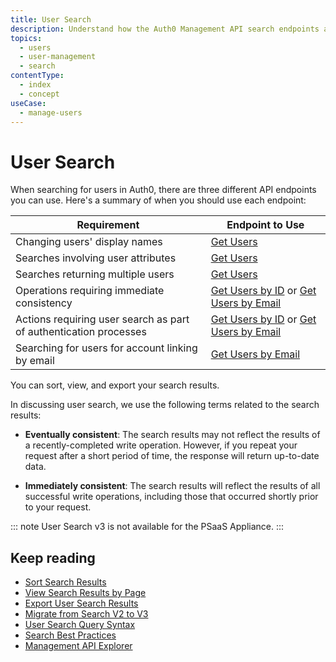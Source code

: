 ```yaml
---
title: User Search
description: Understand how the Auth0 Management API search endpoints allow you to search for and retrieve users.
topics:
  - users
  - user-management
  - search
contentType:
  - index
  - concept
useCase:
  - manage-users
---
```

# User Search

When searching for users in Auth0, there are three different API endpoints you can use. Here's a summary of when you should use each endpoint:

| Requirement | Endpoint to Use |
| - | - |
| Changing users' display names | [Get Users](/users/search/v3/get-users-endpoint) |
| Searches involving user attributes | [Get Users](/users/search/v3/get-users-endpoint) |
| Searches returning multiple users | [Get Users](/users/search/v3/get-users-endpoint) |
| Operations requiring immediate consistency | [Get Users by ID](/users/search/v3/get-users-by-id-endpoint) or [Get Users by Email](/users/search/v3/get-users-by-email-endpoint) |
| Actions requiring user search as part of authentication processes | [Get Users by ID](/users/search/v3/get-users-by-id-endpoint) or [Get Users by Email](/users/search/v3/get-users-by-email-endpoint) |
| Searching for users for account linking by email | [Get Users by Email](/users/search/v3/get-users-by-email-endpoint) |

You can sort, view, and export your search results. 

In discussing user search, we use the following terms related to the search results:

* **Eventually consistent**: The search results may not reflect the results of a recently-completed write operation. However, if you repeat your request after a short period of time, the response will return up-to-date data.

* **Immediately consistent**: The search results will reflect the results of all successful write operations, including those that occurred shortly prior to your request.

::: note
User Search v3 is not available for the PSaaS Appliance.
:::

## Keep reading

* [Sort Search Results](/users/search/v3/sort-search-results)
* [View Search Results by Page](/users/search/v3/view-search-results-by-page)
* [Export User Search Results](/users/search/v3/export-user-search-results)
* [Migrate from Search V2 to V3](/users/search/v3/migrate-search-v2-v3)
* [User Search Query Syntax](/users/search/v3/query-syntax)
* [Search Best Practices](/best-practices/search-best-practices)
* [Management API Explorer](/api/management/v2#!/users/get_users)
